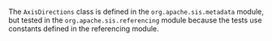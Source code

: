 The `AxisDirections` class is defined in the `org.apache.sis.metadata` module,
but tested in the `org.apache.sis.referencing` module because the tests use
constants defined in the referencing module.
